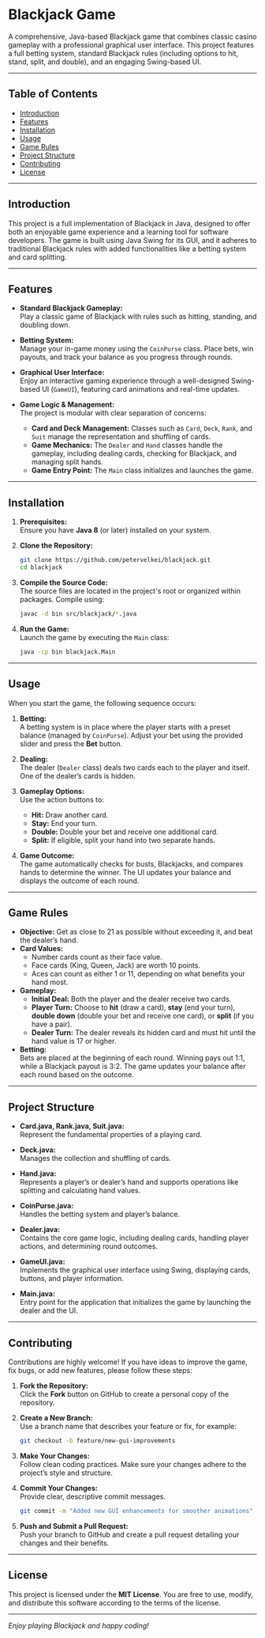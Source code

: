 # Blackjack Game

A comprehensive, Java-based Blackjack game that combines classic casino gameplay with a professional graphical user interface. This project features a full betting system, standard Blackjack rules (including options to hit, stand, split, and double), and an engaging Swing-based UI.

---

## Table of Contents

- [Introduction](#introduction)
- [Features](#features)
- [Installation](#installation)
- [Usage](#usage)
- [Game Rules](#game-rules)
- [Project Structure](#project-structure)
- [Contributing](#contributing)
- [License](#license)

---

## Introduction

This project is a full implementation of Blackjack in Java, designed to offer both an enjoyable game experience and a learning tool for software developers. The game is built using Java Swing for its GUI, and it adheres to traditional Blackjack rules with added functionalities like a betting system and card splitting.

---

## Features

- **Standard Blackjack Gameplay:**  
  Play a classic game of Blackjack with rules such as hitting, standing, and doubling down.
  
- **Betting System:**  
  Manage your in-game money using the `CoinPurse` class. Place bets, win payouts, and track your balance as you progress through rounds.

- **Graphical User Interface:**  
  Enjoy an interactive gaming experience through a well-designed Swing-based UI (`GameUI`), featuring card animations and real-time updates.

- **Game Logic & Management:**  
  The project is modular with clear separation of concerns:
  - **Card and Deck Management:** Classes such as `Card`, `Deck`, `Rank`, and `Suit` manage the representation and shuffling of cards.
  - **Game Mechanics:** The `Dealer` and `Hand` classes handle the gameplay, including dealing cards, checking for Blackjack, and managing split hands.
  - **Game Entry Point:** The `Main` class initializes and launches the game.

---

## Installation

1. **Prerequisites:**  
   Ensure you have **Java 8** (or later) installed on your system.

2. **Clone the Repository:**

   ```bash
   git clone https://github.com/petervelkei/blackjack.git
   cd blackjack
   

3. **Compile the Source Code:**  
   The source files are located in the project's root or organized within packages. Compile using:

   ```bash
   javac -d bin src/blackjack/*.java
   ```

4. **Run the Game:**  
   Launch the game by executing the `Main` class:

   ```bash
   java -cp bin blackjack.Main
   ```

---

## Usage

When you start the game, the following sequence occurs:

1. **Betting:**  
   A betting system is in place where the player starts with a preset balance (managed by `CoinPurse`). Adjust your bet using the provided slider and press the **Bet** button.

2. **Dealing:**  
   The dealer (`Dealer` class) deals two cards each to the player and itself. One of the dealer’s cards is hidden.

3. **Gameplay Options:**  
   Use the action buttons to:
   - **Hit:** Draw another card.
   - **Stay:** End your turn.
   - **Double:** Double your bet and receive one additional card.
   - **Split:** If eligible, split your hand into two separate hands.
   
4. **Game Outcome:**  
   The game automatically checks for busts, Blackjacks, and compares hands to determine the winner. The UI updates your balance and displays the outcome of each round.

---

## Game Rules

- **Objective:** Get as close to 21 as possible without exceeding it, and beat the dealer’s hand.
- **Card Values:**
  - Number cards count as their face value.
  - Face cards (King, Queen, Jack) are worth 10 points.
  - Aces can count as either 1 or 11, depending on what benefits your hand most.
- **Gameplay:**
  - **Initial Deal:** Both the player and the dealer receive two cards.
  - **Player Turn:** Choose to **hit** (draw a card), **stay** (end your turn), **double down** (double your bet and receive one card), or **split** (if you have a pair).
  - **Dealer Turn:** The dealer reveals its hidden card and must hit until the hand value is 17 or higher.
- **Betting:**  
  Bets are placed at the beginning of each round. Winning pays out 1:1, while a Blackjack payout is 3:2. The game updates your balance after each round based on the outcome.

---

## Project Structure

- **Card.java, Rank.java, Suit.java:**  
  Represent the fundamental properties of a playing card.
  
- **Deck.java:**  
  Manages the collection and shuffling of cards.

- **Hand.java:**  
  Represents a player’s or dealer’s hand and supports operations like splitting and calculating hand values.

- **CoinPurse.java:**  
  Handles the betting system and player’s balance.

- **Dealer.java:**  
  Contains the core game logic, including dealing cards, handling player actions, and determining round outcomes.

- **GameUI.java:**  
  Implements the graphical user interface using Swing, displaying cards, buttons, and player information.

- **Main.java:**  
  Entry point for the application that initializes the game by launching the dealer and the UI.

---

## Contributing

Contributions are highly welcome! If you have ideas to improve the game, fix bugs, or add new features, please follow these steps:

1. **Fork the Repository:**  
   Click the **Fork** button on GitHub to create a personal copy of the repository.

2. **Create a New Branch:**  
   Use a branch name that describes your feature or fix, for example:
   ```bash
   git checkout -b feature/new-gui-improvements
   ```

3. **Make Your Changes:**  
   Follow clean coding practices. Make sure your changes adhere to the project’s style and structure.

4. **Commit Your Changes:**  
   Provide clear, descriptive commit messages.
   ```bash
   git commit -m "Added new GUI enhancements for smoother animations"
   ```

5. **Push and Submit a Pull Request:**  
   Push your branch to GitHub and create a pull request detailing your changes and their benefits.

---

## License

This project is licensed under the **MIT License**. You are free to use, modify, and distribute this software according to the terms of the license.

---

*Enjoy playing Blackjack and happy coding!*
